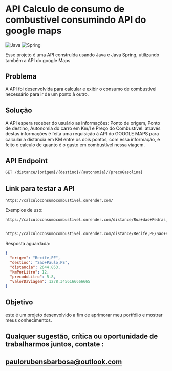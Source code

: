 # API Calculo de consumo de combustível consumindo API do google maps

![Java](https://img.shields.io/badge/java-%23ED8B00.svg?style=for-the-badge&logo=openjdk&logoColor=white)
![Spring](https://img.shields.io/badge/spring-%236DB33F.svg?style=for-the-badge&logo=spring&logoColor=white)

Esse projeto é uma API construída usando Java e Java Spring, utilizando também a API do google Maps

## Problema
A API foi desenvolvida para calcular e exibir o consumo de combustível necessário para ir de um ponto à outro.

## Solução
A API espera receber do usuário as informações: Ponto de origem, Ponto de destino, Autonomia do carro em Km/l e Preço do Combustível.
através destas informações é feita uma requisição à API do GOOGLE MAPS para calcular a distância em KM entre os dois pontos, com essa informação,
é feito o calculo de quanto é o gasto em combustível nessa viagem.

## API Endpoint
```markdown
GET /distance/{origem}/{destino}/{autonomia}/{precoGasolina}
```
## Link para testar a API
```markdown
https://calculoconsumocombustivel.onrender.com/
```
Exemplos de uso:
```markdown
https://calculoconsumocombustivel.onrender.com/distance/Rua+das+Pedras,Buzios,RJ/Avenida+Boa+Vista,Recife,PE/12/5
```
## 
```markdown
https://calculoconsumocombustivel.onrender.com/distance/Recife,PE/Sao+Paulo,PE/12/5.8
```
Resposta aguardada:
```json
{
  "origem": "Recife,PE",
  "destino": "Sao+Paulo,PE",
  "distancia": 2644.853,
  "kmPorLitro": 12,
  "precodoLitro": 5.8,
  "valorDaViagem": 1278.3456166666665
}
```


## Objetivo
este é um projeto desenvolvido a fim de aprimorar meu portfólio e mostrar meus conhecimentos.

## Qualquer sugestão, crítica ou oportunidade de trabalharmos juntos, contate : 
## paulorubensbarbosa@outlook.com
